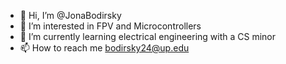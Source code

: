 - 👋 Hi, I’m @JonaBodirsky
- 👀 I’m interested in FPV and Microcontrollers
- 🌱 I’m currently learning electrical engineering with a CS minor
- 📫 How to reach me bodirsky24@up.edu

<!---
JonaBod/JonaBod is a ✨ special ✨ repository because its `README.md` (this file) appears on your GitHub profile.
You can click the Preview link to take a look at your changes.
--->

